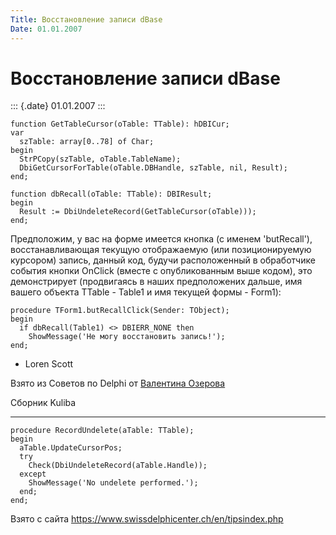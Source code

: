 ```yaml
---
Title: Восстановление записи dBase
Date: 01.01.2007
---
```



Восстановление записи dBase
===========================

::: {.date}
01.01.2007
:::

    function GetTableCursor(oTable: TTable): hDBICur;
    var
      szTable: array[0..78] of Char;
    begin
      StrPCopy(szTable, oTable.TableName);
      DbiGetCursorForTable(oTable.DBHandle, szTable, nil, Result);
    end;
     
    function dbRecall(oTable: TTable): DBIResult;
    begin
      Result := DbiUndeleteRecord(GetTableCursor(oTable)));
    end;

Предположим, у вас на форме имеется кнопка (с именем \'butRecall\'),
восстанавливающая текущую отображаемую (или позиционируемую курсором)
запись, данный код, будучи расположенный в обработчике события кнопки
OnClick (вместе с опубликованным выше кодом), это демонстрирует
(продвигаясь в наших предположених дальше, имя вашего объекта TTable -
Table1 и имя текущей формы - Form1):

    procedure TForm1.butRecallClick(Sender: TObject);
    begin
      if dbRecall(Table1) <> DBIERR_NONE then
        ShowMessage('Не могу восстановить запись!');
    end;

- Loren Scott

Взято из Советов по Delphi от [Валентина Озерова](mailto:webmaster@webinspector.com)

Сборник Kuliba

------------------------------------------------------------------------

    procedure RecordUndelete(aTable: TTable);
    begin
      aTable.UpdateCursorPos;
      try
        Check(DbiUndeleteRecord(aTable.Handle));
      except
        ShowMessage('No undelete performed.');
      end;
    end;

Взято с сайта <https://www.swissdelphicenter.ch/en/tipsindex.php>
